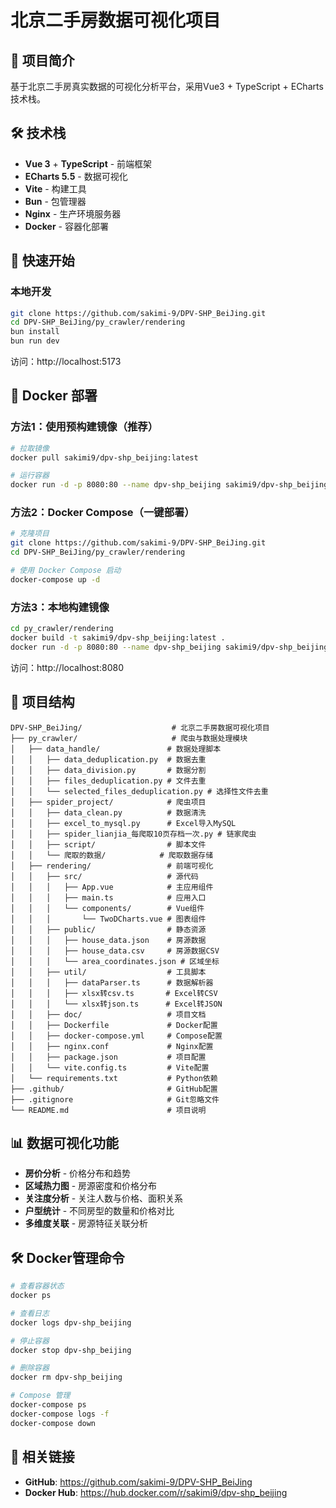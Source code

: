# 北京二手房数据可视化项目

## 📝 项目简介

基于北京二手房真实数据的可视化分析平台，采用Vue3 + TypeScript + ECharts技术栈。

## 🛠️ 技术栈

- **Vue 3** + **TypeScript** - 前端框架
- **ECharts 5.5** - 数据可视化
- **Vite** - 构建工具  
- **Bun** - 包管理器
- **Nginx** - 生产环境服务器
- **Docker** - 容器化部署

## 🚀 快速开始

### 本地开发
```bash
git clone https://github.com/sakimi-9/DPV-SHP_BeiJing.git
cd DPV-SHP_BeiJing/py_crawler/rendering
bun install
bun run dev
```
访问：http://localhost:5173

## 🐳 Docker 部署

### 方法1：使用预构建镜像（推荐）
```bash
# 拉取镜像
docker pull sakimi9/dpv-shp_beijing:latest

# 运行容器
docker run -d -p 8080:80 --name dpv-shp_beijing sakimi9/dpv-shp_beijing:latest
```

### 方法2：Docker Compose（一键部署）
```bash
# 克隆项目
git clone https://github.com/sakimi-9/DPV-SHP_BeiJing.git
cd DPV-SHP_BeiJing/py_crawler/rendering

# 使用 Docker Compose 启动
docker-compose up -d
```

### 方法3：本地构建镜像
```bash
cd py_crawler/rendering
docker build -t sakimi9/dpv-shp_beijing:latest .
docker run -d -p 8080:80 --name dpv-shp_beijing sakimi9/dpv-shp_beijing:latest
```

访问：http://localhost:8080

## 📁 项目结构
```
DPV-SHP_BeiJing/                    # 北京二手房数据可视化项目
├── py_crawler/                     # 爬虫与数据处理模块
│   ├── data_handle/               # 数据处理脚本
│   │   ├── data_deduplication.py  # 数据去重
│   │   ├── data_division.py       # 数据分割
│   │   ├── files_deduplication.py # 文件去重
│   │   └── selected_files_deduplication.py # 选择性文件去重
│   ├── spider_project/            # 爬虫项目
│   │   ├── data_clean.py          # 数据清洗
│   │   ├── excel_to_mysql.py      # Excel导入MySQL
│   │   ├── spider_lianjia_每爬取10页存档一次.py # 链家爬虫
│   │   ├── script/                # 脚本文件
│   │   └── 爬取的数据/            # 爬取数据存储
│   ├── rendering/                 # 前端可视化
│   │   ├── src/                   # 源代码
│   │   │   ├── App.vue            # 主应用组件
│   │   │   ├── main.ts            # 应用入口
│   │   │   └── components/        # Vue组件
│   │   │       └── TwoDCharts.vue # 图表组件
│   │   ├── public/                # 静态资源
│   │   │   ├── house_data.json    # 房源数据
│   │   │   ├── house_data.csv     # 房源数据CSV
│   │   │   └── area_coordinates.json # 区域坐标
│   │   ├── util/                  # 工具脚本
│   │   │   ├── dataParser.ts      # 数据解析器
│   │   │   ├── xlsx转csv.ts       # Excel转CSV
│   │   │   └── xlsx转json.ts      # Excel转JSON
│   │   ├── doc/                   # 项目文档
│   │   ├── Dockerfile             # Docker配置
│   │   ├── docker-compose.yml     # Compose配置
│   │   ├── nginx.conf             # Nginx配置
│   │   ├── package.json           # 项目配置
│   │   └── vite.config.ts         # Vite配置
│   └── requirements.txt           # Python依赖
├── .github/                       # GitHub配置
├── .gitignore                     # Git忽略文件
└── README.md                      # 项目说明
```

## 📊 数据可视化功能

- **房价分析** - 价格分布和趋势
- **区域热力图** - 房源密度和价格分布  
- **关注度分析** - 关注人数与价格、面积关系
- **户型统计** - 不同房型的数量和价格对比
- **多维度关联** - 房源特征关联分析

## 🛠️ Docker管理命令

```bash
# 查看容器状态
docker ps

# 查看日志
docker logs dpv-shp_beijing

# 停止容器
docker stop dpv-shp_beijing

# 删除容器  
docker rm dpv-shp_beijing

# Compose 管理
docker-compose ps
docker-compose logs -f
docker-compose down
```

## 🔗 相关链接

- **GitHub**: https://github.com/sakimi-9/DPV-SHP_BeiJing
- **Docker Hub**: https://hub.docker.com/r/sakimi9/dpv-shp_beijing
